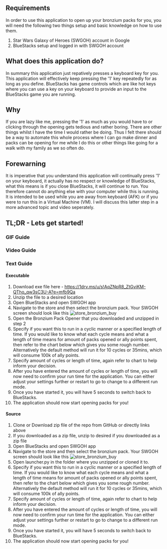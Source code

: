 ## Requirements

In order to use this application to open up your bronzium packs for you, you will need the following two things setup and basic knowledge on how to use them.

1. Star Wars Galaxy of Heroes (SWGOH) account in Google
2. BlueStacks setup and logged in with SWGOH account

## What does this application do?

In summary this application just repatively presses a keyboard key for you. This application will effectively keep pressing the '1' key repeatedly for as long as you define. BlueStacks has game controls which are like hot keys where you can use a key on your keyboard to provide an input to the BlueStacks game you are running.

## Why

If you are lazy like me, pressing the '1' as much as you would have to or clicking through the opening gets tedious and rather boring. There are other things whilst I have the time I would rather be doing. Thus I felt there should be a way to automate this whole process where I can go make dinner and packs can be opening for me while I do this or other things like going for a walk with my family as we so often do.

## Forewarning

It is imperative that you understand this application will continually press '1' on your keyboard, it actually has no respect or knowledge of BlueStacks, what this means is if you close BlueStacks, it will continue to run. You therefore cannot do anything else with your computer while this is running. It is intended to be used while you are away from keyboard (AFK) or if you were to run this in a Virtual Machine (VM). I will discuss this latter step in a more advanced topic and video seperately.

## TL;DR - Lets get started!

### GIF Guide


### Video Guide


### Text Guide

#### Executable
1. Download exe file here - https://1drv.ms/u/s!AqZNpR8_ZtGviKM-QTho_qw3sC3U-A?e=mfb9Qa
2. Unzip the file to a desired location
3. Open BlueStacks and open SWGOH app
4. Navigate to the store and then select the bronzium pack. Your SWGOH screen should look like this
![store_bronzium_buy](https://user-images.githubusercontent.com/53065247/119247440-c2272580-bbcc-11eb-90c3-089979de43a7.png)
5. Open the Bronzium Pack Opener that you downloaded and unzipped in step 2
6. Specify if you want this to run in a cyclic manner or a specified length of time. If you would like to know what each cycle means and what a length of time means for amount of packs opened or ally points spent, then refer to the chart below which gives you some rough number. Alternatively the default method will run it for 10 cycles or 35mins, which will consume 100k of ally points.
7. Specify amount of cycles or length of time, again refer to chart to help inform your decision.
8. After you have entered the amount of cycles or length of time, you will now need to confirm your run time for the application. You can either adjust your settings further or restart to go to change to a different run mode.
9. Once you have started it, you will have 5 seconds to switch back to BlueStacks.
10. The application should now start opening packs for you!


#### Source
1. Clone or Download zip file of the repo from GitHub or directly links above
2. If you downloaded as a zip file, unzip to desired if you downloaded as a zip file
3. Open BlueStacks and open SWGOH app
4. Navigate to the store and then select the bronzium pack. Your SWGOH screen should look like this
![store_bronzium_buy](https://user-images.githubusercontent.com/53065247/119247440-c2272580-bbcc-11eb-90c3-089979de43a7.png)
5. Open launcher.py in the folder where you unzipped or cloned it to.
6. Specify if you want this to run in a cyclic manner or a specified length of time. If you would like to know what each cycle means and what a length of time means for amount of packs opened or ally points spent, then refer to the chart below which gives you some rough number. Alternatively the default method will run it for 10 cycles or 35mins, which will consume 100k of ally points.
7. Specify amount of cycles or length of time, again refer to chart to help inform your decision.
8. After you have entered the amount of cycles or length of time, you will now need to confirm your run time for the application. You can either adjust your settings further or restart to go to change to a different run mode.
9. Once you have started it, you will have 5 seconds to switch back to BlueStacks.
10. The application should now start opening packs for you!
